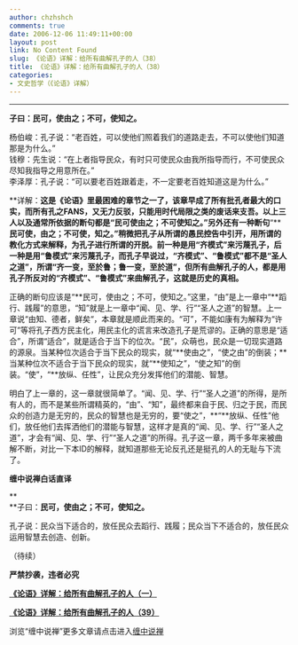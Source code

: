```yaml
---
author: chzhshch
comments: true
date: 2006-12-06 11:49:11+00:00
layout: post
link: No Content Found
slug: 《论语》详解：给所有曲解孔子的人（38）
title: 《论语》详解：给所有曲解孔子的人（38）
categories:
- 文史哲学（《论语》详解）
---
```


			

**   **

**子曰：民可，使由之；不可，使知之。**

杨伯峻：孔子说：“老百姓，可以使他们照着我们的道路走去，不可以使他们知道那是为什么。”  
钱穆：先生说：“在上者指导民众，有时只可使民众由我所指导而行，不可使民众尽知我指导之用意所在。”  
李泽厚：孔子说：“可以要老百姓跟着走，不一定要老百姓知道这是为什么。”

**详解：**这是《论语》里最困难的章节之一了，该章早成了所有批孔者最大的口实，而所有孔之FANS，又无力反驳，只能用时代局限之类的废话来支吾。以上三人以及通常所依据的断句都是“**民可使由之；不可使知之。”另外还有一种断句****“****民可使，由之；不可使，知之。”稍微把孔子从所谓的愚民控告中引开，用所谓的教化方式来解释，为孔子进行所谓的开脱。前一种是用“齐模式”来污蔑孔子，后一种是用“鲁模式”来污蔑孔子，而孔子早说过，“齐模式”、“鲁模式”都不是“圣人之道”，所谓“齐一变，至於鲁；鲁一变，至於道”，但所有曲解孔子的人，都是用孔子所反对的“齐模式”、“鲁模式”来曲解孔子，这就是历史的真相。**

正确的断句应该是“**民可，使由之；不可，使知之。”这里，“由”是上一章中“**蹈行、践履”的意思，“知”就是上一章中“闻、见、学、行”“圣人之道”的智慧。上一章说“由知、德者，鲜矣“，本章就是顺此而来的。“可”，不能如康有为解释为“许可”等将孔子西方民主化，用民主化的谎言来改造孔子是荒谬的。正确的意思是“适合”，所谓“适合”，就是适合于当下的位次。“民”，众萌也，民众是一切现实道路的源泉。当某种位次适合于当下民众的现实，就“**使由之”，“使之由”的倒装；**当某种位次不适合于当下民众的现实，就“**使知之”，“使之知”的倒装。“使”，“**放纵、任性”，让民众充分发挥他们的潜能、智慧。

明白了上一章的，这一章就很简单了。“闻、见、学、行”“圣人之道”的所得，是所有人的，而不是某些所谓精英的，“由”、“知”，最终都来自于民、归之于民，而民众的创造力是无穷的，民众的智慧也是无穷的，要“使之”，**“**放纵、任性”他们，放任他们去挥洒他们的潜能与智慧，这样才是真的“闻、见、学、行”“圣人之道”，才会有“闻、见、学、行”“圣人之道”的所得。孔子这一章，两千多年来被曲解不断，对比一下本ID的解释，就知道那些无论反孔还是挺孔的人的无耻与下流了。

**缠中说禅白话直译**

**  
**子曰：**民可，使由之；不可，使知之。**

  
孔子说：民众当下适合的，放任民众去蹈行、践履；民众当下不适合的，放任民众运用智慧去创造、创新。

（待续）

**严禁抄袭，违者必究**

[**《论语》详解：给所有曲解孔子的人（一）**](http://blog.sina.com.cn/u/486e105c010006n3)

[**《论语》详解：给所有曲解孔子的人（39）**](http://blog.sina.com.cn/u/486e105c010007kj)[](http://blog.sina.com.cn/u/486e105c0100075q)

浏览“缠中说禅”更多文章请点击进入[缠中说禅](http://blog.sina.com.cn/m/chzhshch)
